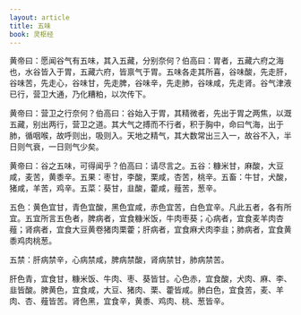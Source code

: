 ```yaml
---
layout: article
title: 五味
book: 灵枢经
---
```


黄帝曰：愿闻谷气有五味，其入五藏，分别奈何？伯高曰：胃者，五藏六府之海也，水谷皆入于胃，五藏六府，皆禀气于胃。五味各走其所喜，谷味酸，先走肝，谷味苦，先走心，谷味甘，先走脾，谷味辛，先走肺，谷味咸，先走肾。谷气津液已行，营卫大通，乃化糟粕，以次传下。

黄帝曰：营卫之行奈何？伯高曰：谷始入于胃，其精微者，先出于胃之两焦，以溉五藏，别出两行，营卫之道。其大气之搏而不行者，积于胸中，命曰气海，出于肺，循咽喉，故呼则出，吸则入。天地之精气，其大数常出三入一，故谷不入，半日则气衰，一日则气少矣。

黄帝曰：谷之五味，可得闻乎？伯高曰：请尽言之。五谷：糠米甘，麻酸，大豆咸，麦苦，黄黍辛。五果：枣甘，李酸，栗咸，杏苦，桃辛。五畜：牛甘，犬酸，猪咸，羊苦，鸡辛。五菜：葵甘，韭酸，藿咸，薤苦，葱辛。

五色：黄色宜甘，青色宜酸，黑色宜咸，赤色宜苦，白色宜辛。凡此五者，各有所宜。五宜所言五色者，脾病者，宜食糠米饭，牛肉枣葵；心病者，宜食麦羊肉杏薤；肾病者，宜食大豆黄卷猪肉栗藿；肝病者，宜食麻犬肉李韭；肺病者，宜食黄黍鸡肉桃葱。

五禁：肝病禁辛，心病禁咸，脾病禁酸，肾病禁甘，肺病禁苦。

肝色青，宜食甘，糠米饭、牛肉、枣、葵皆甘。心色赤，宜食酸，犬肉、麻、李、韭皆酸。脾黄色，宜食咸，大豆、猪肉、栗、藿皆咸。肺白色，宜食苦，麦、羊肉、杏、薤皆苦。肾色黑，宜食辛，黄黍、鸡肉、桃、葱皆辛。

